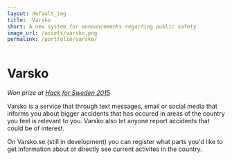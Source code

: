 ```yaml
---
layout: default_img
title:  Varsko
short: A new system for announcements regarding public safety
image_url: /assets/varsko.png
permalink: /portfolio/varsko/
---
```



# Varsko
*Won prize at [Hack for Sweden 2015](http://hackforsweden.se/vinnare2015/)*

Varsko is a service that through text messages, email or social media that informs you about bigger accidents that has occured in areas of the country you feel is relevant to you. Varsko also let anyone report accidents that could be of interest.

On Varsko.se (still in development) you can register what parts you'd like to get information about or directly see current activites in the country.